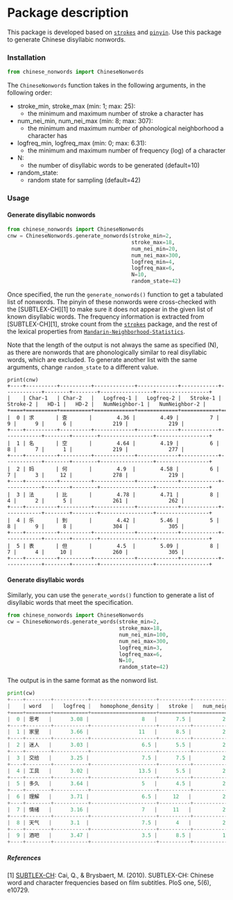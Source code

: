 # Package description

This package is developed based on [`strokes`](https://pypi.org/project/strokes/) and [`pinyin`](https://pypi.org/project/pinyin/). Use this package to generate Chinese disyllabic nonwords. 


### Installation
```python
from chinese_nonwords import ChineseNonwords
```

The `ChineseNonwords` function takes in the following arguments, in the following order:
- stroke_min, stroke_max (min: 1; max: 25):
    - the minimum and maximum number of stroke a character has 
- num_nei_min, num_nei_max (min: 8; max: 307): 
    - the minimum and maximum number of phonological neighborhood a character has 
- logfreq_min, logfreq_max (min: 0; max: 6.31): 
    - the minimum and maximum number of frequency (log) of a character 
- N: 
    - the number of disyllabic words to be generated (default=10)
- random_state: 
    - random state for sampling (default=42)

### Usage
#### Generate disyllabic nonwords
```python
from chinese_nonwords import ChineseNonwords
cnw = ChineseNonwords.generate_nonwords(stroke_min=2, 
                                        stroke_max=18, 
                                        num_nei_min=20, 
                                        num_nei_max=300, 
                                        logfreq_min=4, 
                                        logfreq_max=6, 
                                        N=10, 
                                        random_state=42)
```
Once specified, the run the `generate_nonwords()` function to get a tabulated list of nonwords. The pinyin of these nonwords were cross-checked with the [SUBTLEX-CH][1] to make sure it does not appear in the given list of known disyllabic words. The frequency information is extracted from [SUBTLEX-CH][1], stroke count from the [`strokes`](https://pypi.org/project/strokes/) package, and the rest of the lexical properties from [`Mandarin-Neighborhood-Statistics`](https://github.com/karlneergaard/Mandarin-Neighborhood-Statistics).

Note that the length of the output is not always the same as specified (N), as there are nonwords that are phonologically similar to real disyllabic words, which are excluded. To generate another list with the same arguments, change `random_state` to a different value. 

```
print(cnw)
+----+----------+----------+-------------+-------------+------------+------------+--------+--------+-----------------+-----------------+
|    | Char-1   | Char-2   |   Logfreq-1 |   Logfreq-2 |   Stroke-1 |   Stroke-2 |   HD-1 |   HD-2 |   NumNeighbor-1 |   NumNeighbor-2 |
+====+==========+==========+=============+=============+============+============+========+========+=================+=================+
|  0 | 求       | 查       |        4.36 |        4.49 |          7 |          9 |      9 |      6 |             219 |             219 |
+----+----------+----------+-------------+-------------+------------+------------+--------+--------+-----------------+-----------------+
|  1 | 名       | 空       |        4.64 |        4.19 |          6 |          8 |      7 |      1 |             219 |             277 |
+----+----------+----------+-------------+-------------+------------+------------+--------+--------+-----------------+-----------------+
|  2 | 妈       | 何       |        4.9  |        4.58 |          6 |          7 |      3 |     12 |             278 |             219 |
+----+----------+----------+-------------+-------------+------------+------------+--------+--------+-----------------+-----------------+
|  3 | 法       | 比       |        4.78 |        4.71 |          8 |          4 |      2 |      5 |             261 |             262 |
+----+----------+----------+-------------+-------------+------------+------------+--------+--------+-----------------+-----------------+
|  4 | 乐       | 到       |        4.42 |        5.46 |          5 |          8 |      9 |      8 |             304 |             305 |
+----+----------+----------+-------------+-------------+------------+------------+--------+--------+-----------------+-----------------+
|  5 | 表       | 但       |        4.5  |        5.09 |          8 |          7 |      4 |     10 |             260 |             305 |
+----+----------+----------+-------------+-------------+------------+------------+--------+--------+-----------------+-----------------+
```

#### Generate disyllabic words
Similarly, you can use the `generate_words()` function to generate a list of disyllabic words that meet the specification. 
```python
from chinese_nonwords import ChineseNonwords
cw = ChineseNonwords.generate_words(stroke_min=2, 
                                    stroke_max=18, 
                                    num_nei_min=100, 
                                    num_nei_max=300, 
                                    logfreq_min=3, 
                                    logfreq_max=6, 
                                    N=10, 
                                    random_state=42)
```

The output is in the same format as the nonword list. 
```python
print(cw)
+----+--------+-----------+---------------------+----------+----------------+
|    | word   |   logfreq |   homophone_density |   stroke |   num_neighbor |
+====+========+===========+=====================+==========+================+
|  0 | 思考   |      3.08 |                 8   |      7.5 |          268.5 |
+----+--------+-----------+---------------------+----------+----------------+
|  1 | 家里   |      3.66 |                11   |      8.5 |          270   |
+----+--------+-----------+---------------------+----------+----------------+
|  2 | 迷人   |      3.03 |                 6.5 |      5.5 |          219.5 |
+----+--------+-----------+---------------------+----------+----------------+
|  3 | 交给   |      3.25 |                 7.5 |      7.5 |          268   |
+----+--------+-----------+---------------------+----------+----------------+
|  4 | 工具   |      3.02 |                13.5 |      5.5 |          291.5 |
+----+--------+-----------+---------------------+----------+----------------+
|  5 | 多久   |      3.64 |                 5   |      4.5 |          240   |
+----+--------+-----------+---------------------+----------+----------------+
|  6 | 理解   |      3.71 |                 6.5 |     12   |          262   |
+----+--------+-----------+---------------------+----------+----------------+
|  7 | 情绪   |      3.16 |                 7   |     11   |          262.5 |
+----+--------+-----------+---------------------+----------+----------------+
|  8 | 天气   |      3.1  |                 7.5 |      4   |          291.5 |
+----+--------+-----------+---------------------+----------+----------------+
|  9 | 酒吧   |      3.47 |                 3.5 |      8.5 |          136.5 |
+----+--------+-----------+---------------------+----------+----------------+
```

##### References
[1] [SUBTLEX-CH](https://journals.plos.org/plosone/article?id=10.1371/journal.pone.0010729&ref=https://githubhelp.com): Cai, Q., & Brysbaert, M. (2010). SUBTLEX-CH: Chinese word and character frequencies based on film subtitles. PloS one, 5(6), e10729.